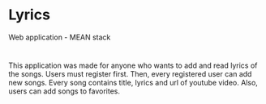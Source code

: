 # Lyrics
Web application - MEAN stack
#
This application was made for anyone who wants to add and read lyrics of the songs. Users must register first. Then, every registered user can add new songs. Every song contains title, lyrics and url of youtube video. Also, users can add songs to favorites.
